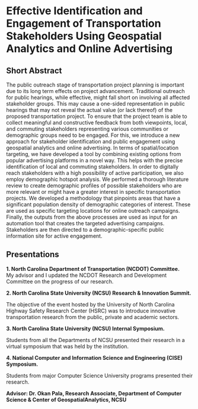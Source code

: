 #  Effective Identification and Engagement of Transportation Stakeholders Using Geospatial Analytics and Online Advertising

## Short Abstract 
The public outreach stage of transportation project planning is important due to its long term effects on project advancement. Traditional outreach for public hearings, while effective, might fall short on involving all affected stakeholder groups. This may cause a one-sided representation in public hearings that may not reveal the actual value (or lack thereof) of the proposed transportation project. To ensure that the project team is able to collect meaningful and constructive feedback from both viewpoints, local, and commuting stakeholders representing various communities or demographic groups need to be engaged. For this, we introduce a new approach for stakeholder identification and public engagement using geospatial analytics and online advertising. In terms of spatial/location targeting, we have developed a tool by combining existing options from popular advertising platforms in a novel way. This helps with the precise identification of local and commuting stakeholders. In order to digitally reach stakeholders with a high possibility of active participation, we also employ demographic hotspot analysis. We performed a thorough literature review to create demographic profiles of possible stakeholders who are more relevant or might have a greater interest in specific transportation projects. We developed a methodology that pinpoints areas that have a significant population density of demographic categories of interest. These are used as specific targeting locations for online outreach campaigns. Finally, the outputs from the above processes are used as input for an automation tool that creates the targeted advertising campaigns. Stakeholders are then directed to a demographic-specific public information site for active engagement.

## Presentations
**1. North Carolina Department of Transportation (NCDOT) Committee.**     
My advisor and I updated the NCDOT Research and Development Committee on the progress of our
research.

**2. North Carolina State University (NCSU) Research & Innovation Summit.**

The objective of the event hosted by the University of North Carolina Highway Safety Research Center
(HSRC) was to introduce innovative transportation research from the public, private and academic sectors.

**3. North Carolina State University (NCSU) Internal Symposium.**

Students from all the Departments of NCSU presented their research in a virtual symposium that was held
by the institution.

**4. National Computer and Information Science and Engineering (CISE) Symposium.**

Students from major Computer Science University programs presented their research.


**Advisor: Dr. Okan Pala, Research Associate, Department of Computer Science & Center of GeospatialAnalytics, NCSU**


